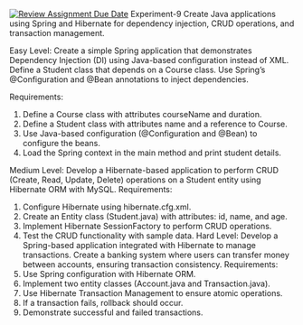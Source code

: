 [![Review Assignment Due Date](https://classroom.github.com/assets/deadline-readme-button-22041afd0340ce965d47ae6ef1cefeee28c7c493a6346c4f15d667ab976d596c.svg)](https://classroom.github.com/a/pANnfVnZ)
Experiment-9
Create Java applications using Spring and Hibernate for dependency injection, CRUD operations, and transaction management.


Easy Level:
Create a simple Spring application that demonstrates Dependency Injection (DI) using Java-based configuration instead of XML. Define a Student class that depends on a Course class. Use Spring’s @Configuration and @Bean annotations to inject dependencies.

Requirements:
1.	Define a Course class with attributes courseName and duration.
2.	Define a Student class with attributes name and a reference to Course.
3.	Use Java-based configuration (@Configuration and @Bean) to configure the beans.
4.	Load the Spring context in the main method and print student details.

Medium Level:
Develop a Hibernate-based application to perform CRUD (Create, Read, Update, Delete) operations on a Student entity using Hibernate ORM with MySQL.
Requirements:
1.	Configure Hibernate using hibernate.cfg.xml.
2.	Create an Entity class (Student.java) with attributes: id, name, and age.
3.	Implement Hibernate SessionFactory to perform CRUD operations.
4.	Test the CRUD functionality with sample data.
Hard Level:
Develop a Spring-based application integrated with Hibernate to manage transactions. Create a banking system where users can transfer money between accounts, ensuring transaction consistency.
Requirements:
1.	Use Spring configuration with Hibernate ORM.
2.	Implement two entity classes (Account.java and Transaction.java).
3.	Use Hibernate Transaction Management to ensure atomic operations.
4.	If a transaction fails, rollback should occur.
5.	Demonstrate successful and failed transactions.

